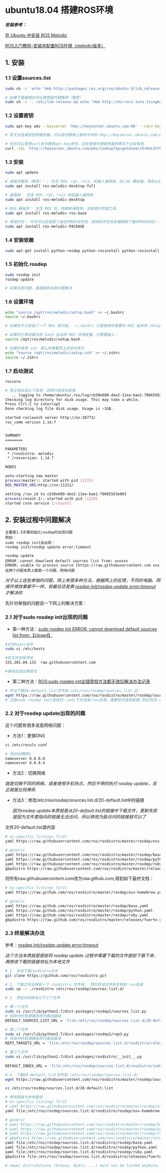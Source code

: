 # ubuntu18.04 搭建ROS环境

***安装参考：***

[在 Ubuntu 中安装 ROS Melodic](http://wiki.ros.org/cn/melodic/Installation/Ubuntu)

[ROS入门教程-安装并配置ROS环境（melodic版本）](https://www.ncnynl.com/archives/201906/3147.html)

## 1. 安装
### 1.1 设置sources.list
```sh
sudo sh -c 'echo "deb http://packages.ros.org/ros/ubuntu $(lsb_release -sc) main" > /etc/apt/sources.list.d/ros-latest.list'

# 如果下载缓慢也可以使用国内镜像源（推荐）
sudo sh -c '. /etc/lsb-release && echo "deb http://mirrors.tuna.tsinghua.edu.cn/ros/ubuntu/ `lsb_release -cs` main" > /etc/apt/sources.list.d/ros-latest.list' # 清华镜像源
```

### 1.2 设置密钥
```sh
sudo apt-key adv --keyserver 'hkp://keyserver.ubuntu.com:80' --recv-key C1CF6E31E6BADE8868B172B4F42ED6FBAB17C654

# 若无法连接到密钥服务器，可以尝试替换上面命令中的 hkp://keyserver.ubuntu.com:80 为 hkp://pgp.mit.edu:80 。

# 你也可以使用curl命令替换apt-key命令，这在使用代理服务器的情况下比较有用：
curl -sSL 'http://keyserver.ubuntu.com/pks/lookup?op=get&search=0xC1CF6E31E6BADE8868B172B4F42ED6FBAB17C654' | sudo apt-key add -
```

### 1.3 安装
```sh
sudo apt update

# 桌面完整版（推荐）： : 包含 ROS、rqt、rviz、机器人通用库、2D/3D 模拟器、导航以及 2D/3D 感知包。
sudo apt install ros-melodic-desktop-full

# 桌面版： 包含 ROS，rqt，rviz 和机器人通用库
sudo apt install ros-melodic-desktop

# ROS-基础包： 包含 ROS 包，构建和通信库。没有图形界面工具。
sudo apt install ros-melodic-ros-base

# 单独的包： 你也可以安装某个指定的ROS软件包（使用软件包名称替换掉下面的PACKAGE）：
sudo apt install ros-melodic-PACKAGE
```
### 1.4 安装依赖
```sh
sudo apt-get install python-rosdep python-rosinstall python-rosinstall-generator python-wstool build-essential
```
### 1.5 初始化 rosdep
```sh
sudo rosdep init
rosdep update

# 如果出现问题，直接跳到后面问题解决
```

### 1.6 设置环境
```sh
echo "source /opt/ros/melodic/setup.bash" >> ~/.bashrc
source ~/.bashrc

# 如果你不只安装了一个 ROS 发行版， ~/.bashrc 只能使用你需要的 ROS 版本的 setup.bash 。

# 如果你只想设置当前 bash 会话的 ROS 环境变量，只需要输入：
source /opt/ros/melodic/setup.bash

# 如果你使用 zsh，那么你需要将上述命令改为：
echo "source /opt/ros/melodic/setup.zsh" >> ~/.zshrc
source ~/.zshrc
```

### 1.7 启动测试
```sh
roscore

# 若正常出现以下信息，说明已经成功安装
   .. logging to /home/ubuntu/.ros/log/cb38e680-dee2-11ea-bae1-70665563e003/roslaunch-nx-1205.log
Checking log directory for disk usage. This may take a while.
Press Ctrl-C to interrupt
Done checking log file disk usage. Usage is <1GB.

started roslaunch server http://nx:36773/
ros_comm version 1.14.7


SUMMARY
========

PARAMETERS
 * /rosdistro: melodic
 * /rosversion: 1.14.7

NODES

auto-starting new master
process[master]: started with pid [1215]
ROS_MASTER_URI=http://nx:11311/

setting /run_id to cb38e680-dee2-11ea-bae1-70665563e003
process[rosout-1]: started with pid [1228]
started core service [/rosout]
```

## 2. 安装过程中问题解决
```
主要是1.5步骤初始化rosdep时出现问题
例如：
sudo rosdep init会出现：
rosdep init/rosdep update error:timeout

rosdep update
ERROR：cannot downlaod default sources list from: xxxxxx
ERROR: unable to process source [https://raw.githubusercontent.com xxx
这两个问题本质上都是一个问题，网络问题
```
*对于以上这些单独的问题，网上有很多种方法，根据网上的反馈，不同的电脑、网络环境效果都不一样，但最后还是靠 [rosdep init/rosdep update error:timeout](https://www.guyuehome.com/34072) 才解决的*

先针对单独的问题说一下网上的解决方案：

### 2.1 对于**sudo rosdep init**出现的问题

- 第一种方法：[sudo rosdep init ERROR: cannot download default sources list from:【closed】](https://blog.csdn.net/u013468614/article/details/102917569)
```sh
#打开hosts文件
sudo vi /etc/hosts

#在文件末尾添加
151.101.84.133  raw.githubusercontent.com

#保存后退出再尝试
```
- 第二种方法：[ROS:sudo rosdep init出错常规方法都无效后解决办法记录](https://zhuanlan.zhihu.com/p/77483614)
```sh
# 手动下载20-default.list文件到 /etc/ros/rosdep/sources.list.d/
wget https://raw.githubusercontent.com/ros/rosdistro/master/rosdep/sources.list.d/20-default.list
# 注意sudo rosdep init失败时，/etc下并没有/ros目录，需要依次逐级新建,然后将20-default.list 拷贝到 /etc/ros/rosdep/sources.list.d/

```
### 2.2 对于**rosdep update**出现的问题
这个问题有很多说是网络问题：

- 方法1：更换DNS
```sh
vi /etc/resolv.conf

# 添加谷歌DNS
nameserver 8.8.8.8
nameserver 8.8.8.4
```
- 方法2：切换网络

*就是切换不同的网络，或者使用手机热点，然后不停的执行 rosdep update，反正就是比较佛系*

- 方法3：修改/etc/ros/rosdep/sources.list.d/20-default.list中的链接

    *因为rosdep update本质就是从20-default.list的链接中下载文件，更新失败是因为文件里指向的链接无法访问，所以修改为能访问的链接就可以了*

文件20-default.list源内容
```sh
# os-specific listings first
yaml https://raw.githubusercontent.com/ros/rosdistro/master/rosdep/osx-homebrew.yaml osx

# generic
yaml https://raw.githubusercontent.com/ros/rosdistro/master/rosdep/base.yaml
yaml https://raw.githubusercontent.com/ros/rosdistro/master/rosdep/python.yaml
yaml https://raw.githubusercontent.com/ros/rosdistro/master/rosdep/ruby.yaml
gbpdistro https://raw.githubusercontent.com/ros/rosdistro/master/releases/fuerte.yaml fuerte
```
将所有raw.githubusercontent.com改为raw.github.com,得到如下最终文档：
```sh
# os-specific listings first
yaml https://raw.github.com/ros/rosdistro/master/rosdep/osx-homebrew.yaml osx

# generic
yaml https://raw.github.com/ros/rosdistro/master/rosdep/base.yaml
yaml https://raw.github.com/ros/rosdistro/master/rosdep/python.yaml
yaml https://raw.github.com/ros/rosdistro/master/rosdep/ruby.yaml
gbpdistro https://raw.github.com/ros/rosdistro/master/releases/fuerte.yaml fuerte
```

### 2.3 **终极解决办法**
参考：[rosdep init/rosdep update error:timeout](https://www.guyuehome.com/34072)

*这个方法本质就是提前将 rosdep update 过程中需要下载的文件提前下载下来，再修改下载的链接地址为本地文件*
```sh
# 1. 手动下载rosdistro文件
git clone https://github.com/ros/rosdistro.git

# 2. 下载之后会得到一个 rosdistro 文件夹， 然后将该文件夹复制到 ros目录
sudo cp -r ./rosdistro /etc/ros/rosdep/sources.list.d/

# 3. 然后分别修改以下三个文件

# 第一个文件
sudo vi /usr/lib/python2.7/dist-packages/rosdep2/sources_list.py
# 将其中的资源路径改为离线路径
DEFAULT_SOURCES_LIST_URL = 'file:/etc/ros/rosdep/sources.list.d/20-default.list'

# 第二个文件
sudo vi /usr/lib/python2.7/dist-packages/rosdep2/rep3.py
# 将其中的资源路径改为离线路径
REP3_TARGETS_URL = 'file:/etc/ros/rosdep/sources.list.d/rosdistro/releases/targets.yaml'

# 第三个文件
sudo vi /usr/lib/python2.7/dist-packages/rosdistro/__init__.py
 
DEFAULT_INDEX_URL = 'file:/etc/ros/rosdep/sources.list.d/rosdistro/index-v4.yaml'

# 4. 下载20-default.list文件到 /etc/ros/rosdep/sources.list.d/
wget https://raw.githubusercontent.com/ros/rosdistro/master/rosdep/sources.list.d/20-default.list

vi /etc/ros/rosdep/sources.list.d/20-default.list

# 修改链接为本地路径
# os-specific listings first
# yaml https://raw.githubusercontent.com/ros/rosdistro/master/rosdep/osx-homebrew.yaml osx
yaml file:/etc/ros/rosdep/sources.list.d/rosdistro/rosdep/osx-homebrew.yaml osx

# generic
# yaml https://raw.githubusercontent.com/ros/rosdistro/master/rosdep/base.yaml
# yaml https://raw.githubusercontent.com/ros/rosdistro/master/rosdep/python.yaml
# yaml https://raw.githubusercontent.com/ros/rosdistro/master/rosdep/ruby.yaml
# gbpdistro https://raw.githubusercontent.com/ros/rosdistro/master/releases/fuerte.yaml fuerte
yaml file:/etc/ros/rosdep/sources.list.d/rosdistro/rosdep/base.yaml
yaml file:/etc/ros/rosdep/sources.list.d/rosdistro/rosdep/python.yaml
yaml file:/etc/ros/rosdep/sources.list.d/rosdistro/rosdep/ruby.yaml
gbpdistro file:/etc/ros/rosdep/sources.list.d/rosdistro/releases/fuerte.yaml fuerte

# newer distributions (Groovy, Hydro, ...) must not be listed anymore, they are being fetched from the rosdistro index.yaml instead
```

